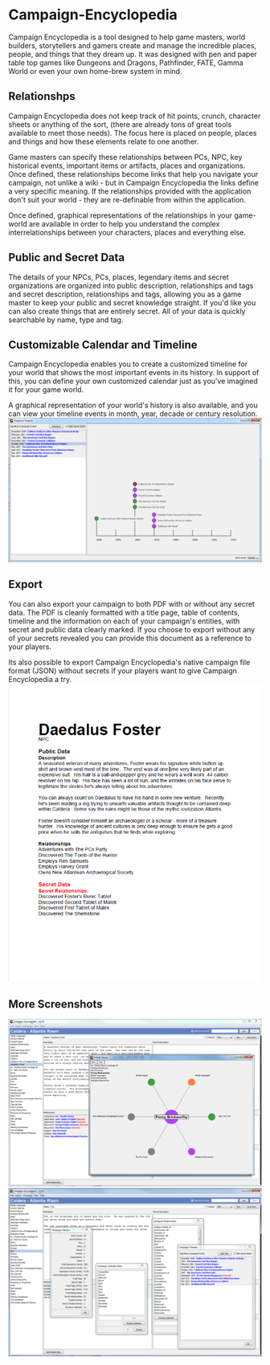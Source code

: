 # Campaign-Encyclopedia
Campaign Encyclopedia is a tool designed to help game masters, world builders, storytellers and gamers create and manage the incredible places, people, and things that they dream up.  It was designed with pen and paper table top games like Dungeons and Dragons, Pathfinder, FATE, Gamma World or even your own home-brew system in mind.

## Relationshps
Campaign Encyclopedia does not keep track of hit points, crunch, character sheets or anything of the sort, (there are already tons of great tools available to meet those needs).  The focus here is placed on people, places and things and how these elements relate to one another.

Game masters can specify these relationships between PCs, NPC, key historical events, important items or artifacts, places and organizations.  Once defined, these relationships become links that help you navigate your campaign, not unlike a wiki - but in Campaign Encyclopedia the links define a very specific meaning.  If the relationships provided with the application don't suit your world - they are re-definable from within the application.

Once defined, graphical representations of the relationships in your game-world are available in order to help you understand the complex interrelationships between your characters, places and everything else.

## Public and Secret Data
The details of your NPCs, PCs, places, legendary items and secret organizations are organized into public description, relationships and tags and secret description, relationships and tags, allowing you as a game master to keep your public and secret knowledge straight.  If you'd like you can also create things that are entirely secret.  All of your data is quickly searchable by name, type and tag.

## Customizable Calendar and Timeline
Campaign Encyclopedia enables you to create a customized timeline for your world that shows the most important events in its history.  In support of this, you can define your own customized calendar just as you've imagined it for your game world.

A graphical representation of your world's history is also available, and you can view your timeline events in month, year, decade or century resolution.
![timeline](/screenshot-timeline.png)

## Export
You can also export your campaign to both PDF with or without any secret data.  The PDF is cleanly formatted with a title page, table of contents, timeline and the information on each of your campaign's entities, with secret and public data clearly marked.  If you choose to export without any of your secrets revealed you can provide this document as a reference to your players.

Its also possible to export Campaign Encyclopedia's native campaign file format (JSON) without secrets if your players want to give Campaign Encyclopedia a try.
![export](/screenshot-pdf.png)


## More Screenshots
![orbital-viewer](/screenshot.png)
![orbital-viewer](/screenshot2.png)
